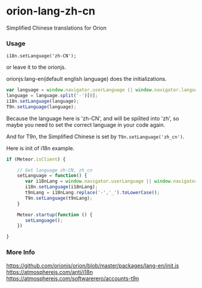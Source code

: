 # orion-lang-zh-cn

Simplified Chinese translations for Orion

### Usage
```
i18n.setLanguage('zh-CN');
```

or leave it to the orionjs.

orionjs:lang-en(default english language) does the initializations.

```js
var language = window.navigator.userLanguage || window.navigator.language;
language = language.split('-')[0];
i18n.setLanguage(language);
T9n.setLanguage(language);
```

Because the language here is 'zh-CN', and will be spilited into 'zh',
so maybe you need to set the correct language in your code again.

And for T9n, the Simplified Chinese is set by `T9n.setLanguage('zh_cn')`.

Here is init of i18n example.

```js
if (Meteor.isClient) {

    // Set language zh-CN, zh_cn
    setLanguage = function() {
	   var i18nLang = window.navigator.userLanguage || window.navigator.language;
	   i18n.setLanguage(i18nLang);
	   t9nLang = i18nLang.replace('-','_').toLowerCase();
	   T9n.setLanguage(t9nLang);
    }

    Meteor.startup(function () {
	   setLanguage();
    })

}
```

### More Info

https://github.com/orionjs/orion/blob/master/packages/lang-en/init.js
https://atmospherejs.com/anti/i18n
https://atmospherejs.com/softwarerero/accounts-t9n
